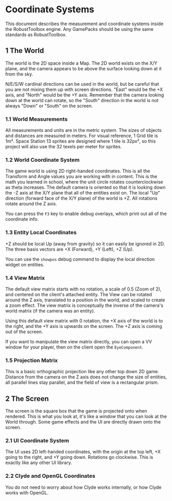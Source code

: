 # Coordinate Systems

This document describes the measurement and coordinate systems inside the RobustToolbox engine. Any GamePacks should be using the same standards as RobustToolbox.

## 1 The World
The world is the 2D space inside a Map. The 2D world exists on the X/Y plane, and the camera appears to be above the surface looking down at it from the sky.

N/E/S/W cardinal directions can be used in the world, but be careful that you are not mixing them up with screen directions. "East" would be the +X axis, and "North" would be the +Y axis. Remember that the camera looking down at the world can rotate, so the "South" direction in the world is not always "Down" or "South" on the screen.

### 1.1 World Measurements
All measurements and units are in the metric system. The sizes of objects and distances are measured in meters. For visual reference, 1 Grid tile is 1m². Space Station 13 sprites are designed where 1 tile is 32px², so this project will also use the 32 texels per meter for sprites.

### 1.2 World Coordinate System
The game world is using 2D right-handed coordinates. This is all the Transform and Angle values you are working with in content. This is the math you learned in school, where the unit circle rotates counterclockwise as theta increases. The default camera is oriented so that it is looking down the -Z axis at the X/Y plane that all of the entities exist on. The local "Up" direction (forward face of the X/Y plane) of the world is +Z. All rotations rotate around the Z axis.

You can press the `F3` key to enable debug overlays, which print out all of the coordinate info.

### 1.3 Entity Local Coordinates
+Z should be local Up (away from gravity) so it can easily be ignored in 2D. The three basis vectors are +X (Forward), +Y (Left), +Z (Up).

You can use the `showpos` debug command to display the local direction widget on entities.

### 1.4 View Matrix
The default view matrix starts with no rotation, a scale of 0.5 (Zoom of 2), and centered on the client's attached entity. The View can be rotated around the Z axis, translated to a position in the world, and scaled to create a zoom effect. The view matrix is conceptually the inverse of the camera's world matrix (if the camera was an entity).

Using this default view matrix with 0 rotation, the +X axis of the world is to the right, and the +Y axis is upwards on the screen. The +Z axis is coming out of the screen.

If you want to manipulate the view matrix directly, you can open a VV window for your player, then on the client open the `EyeComponent`.

### 1.5 Projection Matrix
This is a basic orthographic projection like any other top down 2D game. Distance from the camera on the Z axis does not change the size of entities, all parallel lines stay parallel, and the field of view is a rectangular prism.

## 2 The Screen
The screen is the square box that the game is projected onto when rendered. This is what you look at, it's like a *window* that you can look at the World through. Some game effects and the UI are directly drawn onto the screen.

### 2.1 UI Coordinate System
The UI uses 2D left-handed coordinates, with the origin at the top left, +X going to the right, and +Y going down. Rotations go clockwise. This is exactly like any other UI library.

### 2.2 Clyde and OpenGL Coordinates
You do not need to worry about how Clyde works internally, or how Clyde works with OpenGL.